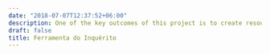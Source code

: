 ```yaml
---
date: "2018-07-07T12:37:52+06:00"
description: One of the key outcomes of this project is to create resources that can facilitate analysis across different surveys
draft: false
title: Ferramenta do Inquérito
---
```

